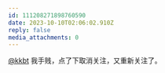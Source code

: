 ```yaml
---
id: 111208271898760590
date: 2023-10-10T02:06:02.910Z
reply: false
media_attachments: 0
---
```


[@kkbt](https://fmb.ftls.xyz/@kkbt) 我手贱，点了下取消关注，又重新关注了。

